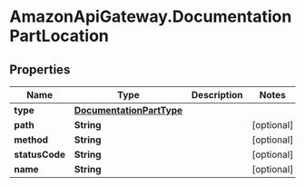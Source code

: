 # AmazonApiGateway.DocumentationPartLocation

## Properties

Name | Type | Description | Notes
------------ | ------------- | ------------- | -------------
**type** | [**DocumentationPartType**](DocumentationPartType.md) |  | 
**path** | **String** |  | [optional] 
**method** | **String** |  | [optional] 
**statusCode** | **String** |  | [optional] 
**name** | **String** |  | [optional] 


